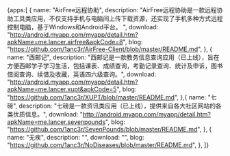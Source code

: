 
{apps:[
{
name: "AirFree远程协助",
description: "AirFree远程协助是一款远程协助工具类应用，不仅支持手机与电脑间上传下载资源，还实现了手机多种方式远程控制电脑，基于Windows和Android平台。 ",
download: "http://android.myapp.com/myapp/detail.htm?apkName=me.lancer.airfree&apkCode=8",
blog: "https://github.com/1anc3r/AirFree-Client/blob/master/README.md",
},
{
name: "西邮记",
description: "西邮记是一款教务信息查询应用（已上线），旨在方便西邮学子学习生活，包括课表、成绩查询，考勤记录查询、统计及申诉，图书借阅查询、续借及收藏，英语四六级查询。",
download: "http://android.myapp.com/myapp/detail.htm?apkName=me.lancer.xupt&apkCode=5",
blog: "https://github.com/1anc3r/XUPT/blob/master/README.md",
},{
name: "七磅",
description: "七磅是一款资讯类应用（已上线），提供来自各大社区网站的各类优质信息。",
download: "http://android.myapp.com/myapp/detail.htm?apkName=me.lancer.sevenpounds",
blog: "https://github.com/1anc3r/SevenPounds/blob/master/README.md",
},
{
name: "无疾",
description: "",
download: "",
blog: "https://github.com/1anc3r/NoDiseases/blob/master/README.md",
},
]}
